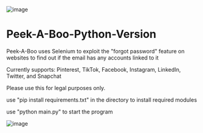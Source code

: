 ![image](https://user-images.githubusercontent.com/121850504/210501751-ef8bdf3f-de72-4fb8-9861-12870365ce03.png)

# Peek-A-Boo-Python-Version

Peek-A-Boo uses Selenium to exploit the "forgot password" feature on websites to find out if the email has any accounts linked to it

Currently supports: Pinterest, TikTok, Facebook, Instagram, LinkedIn, Twitter, and Snapchat

Please use this for legal purposes only.

use "pip install requirements.txt" in the directory to install required modules

use "python main.py" to start the program

![image](https://user-images.githubusercontent.com/121850504/210509627-f2d50dac-1090-4a53-a84d-6f4f89ca1d27.png)
